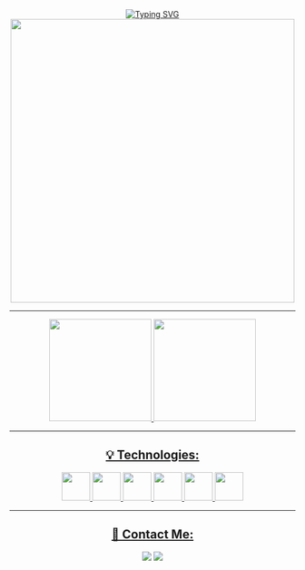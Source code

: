 <div align="center">
<a href="https://git.io/typing-svg"><img src="https://readme-typing-svg.demolab.com?font=Fira+Code&weight=600&size=26&pause=1000&color=F48222&center=true&vCenter=true&width=490&height=70&lines=Welcome!+My+name+is+Nath%C3%A1lia+++%3A);I'm+a+Developer." alt="Typing SVG" /></a>

</div>
<div align="center">         
<img src="https://github.com/NathaliaNogueira/NathaliaNogueira/assets/94802675/d96e5054-204d-4760-b1f4-3237e86475a4" width = "500px" />

</div>
<hr>
<div align="center">  
<a href="https://github.com/NathaliaNogueira">
<img height="180em" src="https://github-readme-stats.vercel.app/api/top-langs/?username=NathaliaNogueira&layout=compact&langs_count=7&theme=dracula"/>
<img height="180em" src="https://github-readme-stats.vercel.app/api?username=NathaliaNogueira&show_icons=true&theme=dracula&include_all_commits=true&count_private=true"/>
</div>
<hr>
<div align="center">
<h2>&#128161; Technologies: </h2> 

<div display: inline-block>
<img src="https://cdn.jsdelivr.net/gh/devicons/devicon/icons/python/python-original.svg" width = "50px"/> <img src="https://cdn.jsdelivr.net/gh/devicons/devicon/icons/javascript/javascript-original.svg" width = "50px" /> <img src="https://cdn.jsdelivr.net/gh/devicons/devicon/icons/html5/html5-original.svg" width = "50px" /> <img src="https://cdn.jsdelivr.net/gh/devicons/devicon/icons/css3/css3-original.svg" width = "50px" /> <img src="https://cdn.jsdelivr.net/gh/devicons/devicon/icons/postgresql/postgresql-original.svg" width = "50px" /> <img src="https://cdn.jsdelivr.net/gh/devicons/devicon/icons/git/git-original.svg" width = "50px"/>
</div>
<hr>
<h2>&#128233; Contact Me:</h2>

<div>
<a href = "mailto:nathaliancorrea@gmail.com"><img src="https://img.shields.io/badge/Gmail-D14836?style=for-the-badge&logo=gmail&logoColor=white" target="_blank"></a>
<a href="https://www.linkedin.com/in/nathalia-nogueira12/" target="_blank"><img src="https://img.shields.io/badge/-LinkedIn-%230077B5?style=for-the-badge&logo=linkedin&logoColor=white" target="_blank"></a>   
</div>



